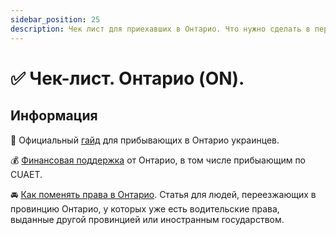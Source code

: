 ```yaml
---
sidebar_position: 25
description: Чек лист для приехавших в Онтарио. Что нужно сделать в первую очередь.
---
```

# ✅ Чек-лист. Онтарио (ON). 

## Информация

📖 Официальный [гайд](https://settlement.org/o2o/downloads/O2O-Workbook-Ukrainian-2022.pdf) для прибывающих в Онтарио украинцев.  

💰 [Финансовая поддержка](https://www.ontario.ca/page/apply-emergency-assistance) от Онтарио, в том числе прибыающим по CUAET.

🚘 [Как поменять права в Онтарио](https://dvorik.ca/2020/07/drivers_license_ontario/). Cтатья  для людей, переезжающих в провинцию Онтарио, у которых уже есть водительские права, выданные другой провинцией или иностранным государством.
